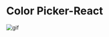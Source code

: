 # Color Picker-React

![gif](https://user-images.githubusercontent.com/63354464/130674745-78b6d994-7749-42dd-bb92-3d2fb9a7a269.gif)